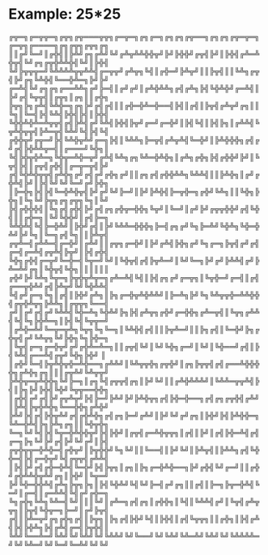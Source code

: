 # Example: 25*25
╔╦═╗╔═╦╦═╗╔╦╗╔╦═══╦╦╗╔═╦═╗╔╗╔═╗╔╗╔╗╔╦══╗╔╗╔╗╔╦═╦═╗╔═╦╗╔════╗╔╗╔╦╗╔╦╗╔╗
║║╔╝╚═╝║╔╬╣║╠╩╝╔╗╔╩╝╚╝╔╩╦╩╩╬╬╦╝╠╝╠╬╬╝╔╦╣╠╝║╠╬╣╔╩═╩╬╦╣╚╝╔╗╔╦╬╩╩╬╣╚╝║╠╬╣
╚╝╠╦╦╦═╝╚╩╩╩╩╦╦╩╩╣╔═╦╦╝╔╩╦╗╚╣║╔╬═╝╠╩╦╝║║╠╦╣║║╚╩╗╔╦╣╠╝╔╗╚╩╬╣╚══╬╩═╗╠╝╠╝
╔═╩╣╚╝╔╗╔╗╔══╩╩╗╔╝╠═╣║╔╝╔╝║╔╩╬╩╩╗╔╣╔╩╗╠╣╚╬╩╬╝╔═╩╣║╠╝╔╣╚╦╦╣║╔╦╗║╔╗║║╔╬╗
╠╦╗╠╗╔╩╣╚╩╬═╗╔╗╠╝╔╣╔╣║║╔╬═╬╩═╬══╣╠╣║╔╣║╠╦╣╔╩╦╝╔╗║║╚╗║╚═╣╠╣╚╩╣╠╬╣╠╣║╠╬╣
╚╬╬╩╬╩═╩╦╦╣╔╣╠╩╣╔╝╚╩╣╠╬╣╠╦╝╔═╝╔═╬╝║╠╣╚╣║╠╣╠╗║╔╩╩╣╚╦╩╬╦╦╣╠╩═╦╣╚╩╝╚╣╠╣╚╣
╔╬╬╦╝╔╦═╝╠╣╚╩╬╦╩╝╔═╗╠╣║╚╩╩╗╠═╦╣╔╩╦╩╣╚═╬╝║╠╩╬╬╬╗╔╣╔╝╔╣╠╬╩╩╦═╣║╔═══╝╚╬╗║
╚╣╠╬╦╬╩═╗╚╬╦═╩╬═╦╝╔╩╣╚╩╗╔╗╚╩═╬╩╬╗║╔╩╗╔╬╗╠╣╔╬╬╝╠╝║╚╦╣╠╣║╔╦╣╔╬╣║╔═╦═╦╣╠╝
╔╣╚╬╩╬╦╦╣╔╩╬╗╔╝╔╣╔╝╔╬╗╔╝║║╔╗╔╣╔╬╬╩╩╗╚╩╩╣║║╠╩╬╗║╔╝╔╬╩╣╠╝║╠╣╚╝╚╝╚═╝╔╝╠╬╗
║╠═╬╗╠╣╠╣╚═╬╩╬╦╣╠╝╔╝╚╝╠═╝║╠╝╠╩╬╣╠═╦╬═╗╔╬╝╚╩╗║║╚╬╗╠╬╗║╚╗╚╝╠╦╗╔╗╔╦╗╚╗║╚╝
╠╣╔╬╬╬╣║╚╗╔╣╔╬╣╠╝╔╣╔╗╔╬╦═╬╬╗╚╦╝║╚═╝║╔╝╠╝╔╦╦╬╬╝╔╣╚╬╣║║╔╬═╗║╚╝╚╬╬╝║╔╣╠═╗
╚╩╬╩╣╚╣╠═╬╩╝║╠╬╝╔╣║╠╝╚╩╩═╬╬╬╗╠═╣╔╗╔╝╚╗╠═╩╝╚╬╩╗╚╬═╬╩╝╠╝╚╗║╚═╗╔╣╚╗║║╠╩╦╣
╔╦╩═╣╔╩╩═╣╔═╬╝║╔╩╝║║╔╦╗╔═╬╝║╠╝╔╩╣╠╬╗╔╝╚╗╔═╗╠╦╣╔╝╔╣╔═╣╔═╩╣╔╦╩╣╠╦╝║╠╣╔╬╣
╚╬╗╔╬╣╔═╦╝╚═╬═╣╚╦═╝╚╝║╚╬╦╣╔╣╠╦╩═╝║╚╝╚═╗╠╝╔╝╠╩╩╣╔╝╠╩═╩╝╔╗║╚╬╦╣╚╬╗║║║║║║
╔╬╝╠╝╚╩╗╚╦═╗╠╦╬╦╩╦═╗╔╩═╩╣╚╣║╠╣╔╗╔╝╔═╦╗║╚╦╬═╝╔═╣║╔╣╔══╦╬╩╝╔╣╠╩╦╝╚╝╚╬╩╩╣
╚╣╔╝╔═╗╚╗║╔╣║╠╬╝╔╩╗║╠╗╔═╬╦╩╬╩╩╝║╠═╩╗╠╝╚╗╚╩╦╦╬═╩╩╬╬╣╔╦╬╩╦╗╠╩╩╗║╔╦╦╗╚══╣
╔╝║╔╝╔╣╔╝╚╩╩╣╚╬═╩╗╚╬╩╝╠╗╠╣╔╩╦╗╔╬╝╔═╬╬╗╔╩═╦╣║╚╦╗╔╩╩╣╚╣╚╗╠╬╩═╗║╠╣╚╣╚╦╦═╝
║╔╩╬═╩╝╚═╦═╦╩╗╚╦╗╚╗╚═╗║╚╩╬╣╔╣║║╠╦╩═╝║║╠╗╔╣║╚═╬╝╠╗╔╬╦╣╔╝╚╩╦╗╚╝╠╬╗╚╗╠╬═╗
║╚╦╣╔═╗╔═╬╦╝╔╝╔╬╩═╩═╗║║╔╦╣╚╝║╚╝╚╬╗╔═╝║╚╝║╚╬══╝╔╣║╠╣╚╩╣╔══╩╣╔╦╝╚╬╗╠╬╝ ║
║╔╬╝╚═╣╠╦╩╬╦╬═╩╬══╗╔╩╩╝║╚╩╦╦╬╗╔╦╬╝║╔╗╠╦╦╣╔╣╔══╩╬╬╬╬╗╔╩╬╗╔╗║║║╔╦╩╝╚╩╦╦╝
╠╩╬╦═╦╩╬╬╗╚╝╠═╗║╔╗╚╣╔╦╦╣╔╗║╠╝╚╝║║╔╩╬╩╩╩╝║╚╩╩═╦╦╩╣╠╣║╠╗╠╝╠╬╣╚╬╝╚╦╦══╬╬╗
║╔╬╣╔╝╔╣╠╝╔╦╩╦╝╠╣╠═╝╠╩╝╠╝╠╩╬╦╗╔╣╠╬═╬══╗╔╣╔╗╔╦╬╣╔╩╝║╠╩╣╠╦╬╩╬╗╚══╬╬╗╔╩╬╝
╠╩╝╠╣╔╣╠╬╦╩╝╔╣╔╬╩╬╗╔╣╔╗╠═╝╔╩╝║╠╝╚╝╔╝╔╗║╠╬╝╠╣╠╩╬╬═╗╚╩═╬╩╣╠╗╠╩╗╔╗║║╚╬╦╬╗
╚═╗╚╝╚╣╠╣╚╦═╬╩╬╬╦╝╠╣╠╬╝║╔╦╣╔═╩╬╦╦╗║╔╣║╠╝║╔╣╠╬═╩╣╔╣╔═╗╠╗╚╝╠╝╔╣╠╝╚╝╔╝║╠╣
╔╦╬╦╦═╬╩╬═╣╔╬╦╝║╠╦╬╬╝╚╗╚╝║║╚══╣║╠╝╚╝║╠╩╦╣║╠╩╩╗╔╣╚╬╬═╣╠╣╔═╬╦╝╚╣╔╦╦╣╔╩╩╣
║╠╣╠╝╔╣╔╬═╬╩╣╚═╬╝╠╣╠╦╗║╔╗║╠╗╔═╬╩╬══╗╠╝╔╬╣╚╝╔═╝║║╔╬╝╔╬╩╩╬╦╩╝╔╗║╠╬╝║╚╦═╝
╠╝╚╬═╬╬╩╣╔╩╗╠╦╗╠╗║╠╣╚╬╩╝╚╣╚╝╠═╣╔╝╔╗║║╔╣║╠═╗╠╦═╬╩╣╚═╝║╔═╣║╔═╩╩╣╚╣╔╝╔╬═╗
╚╗╔╬╗╚╩╗╚╩═╣╚╝║║║╚╝║╔╩═╗╔╣╔╗║╔╬╬╗║╚╣║╚╩╩╣╔╝║╚╦╣╔╩╦╦╗║╠╦╣╚╬╦═╗╠═╝║╔╝╠╦╣
╔╣║╠╩═╦╝╔╗╔╬╗╔╣║╠╦╗║╠╗╔╣╠╬╝╚╣║╠╬╣║╔╣╚╦╦╗║║╔╬╗║╠╣╔╩╣╠╣╠╬╩╗╠╣╔╩╣╔═╣╠╦╬╣║
╚╩╝╚══╩═╝╚╩╝╚╝╚╩╝╚╝╚╩╩╝╚╝╚══╝╚╝╚╩╝╚╩═╩╝╚╩╝╚╝╚╩╩╩╩═╝╚╝╚╩═╝╚╝╚═╝╚═╩╝╚╝╚╝

